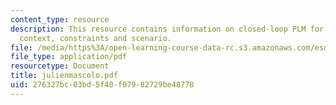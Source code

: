 ```yaml
---
content_type: resource
description: This resource contains information on closed-loop PLM for EOL of vehicles-
  context, constraints and scenario.
file: /media/https%3A/open-learning-course-data-rc.s3.amazonaws.com/esd-290-special-topics-in-supply-chain-management-spring-2005/276327bc03bd5f40f07982729be48778_julienmascolo.pdf
file_type: application/pdf
resourcetype: Document
title: julienmascolo.pdf
uid: 276327bc-03bd-5f40-f079-82729be48778
---
```

